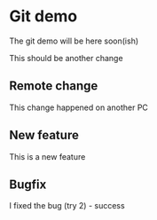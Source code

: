 # Git demo

The git demo will be here soon(ish)

This should be another change

## Remote change

This change happened on another PC

## New feature

This is a new feature

## Bugfix

I fixed the bug (try 2) - success
